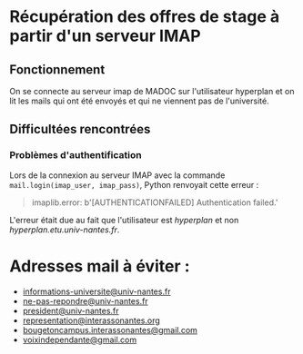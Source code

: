 # Récupération des offres de stage à partir d'un serveur IMAP

## Fonctionnement

On se connecte au serveur imap de MADOC sur l'utilisateur hyperplan et on lit les mails qui ont été envoyés et qui ne viennent pas de l'université.

## Difficultées rencontrées

### Problèmes d'authentification

Lors de la connexion au serveur IMAP avec la commande `mail.login(imap_user, imap_pass)`, Python renvoyait cette erreur :

> imaplib.error: b'[AUTHENTICATIONFAILED] Authentication failed.'

L'erreur était due au fait que l'utilisateur est *hyperplan* et non *hyperplan.etu.univ-nantes.fr*.

# Adresses mail à éviter : 
- informations-universite@univ-nantes.fr
- ne-pas-repondre@univ-nantes.fr
- president@univ-nantes.fr
- representation@interassonantes.org
- bougetoncampus.interassonantes@gmail.com
- voixindependante@gmail.com